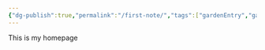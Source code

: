 ```yaml
---
{"dg-publish":true,"permalink":"/first-note/","tags":["gardenEntry","gardenEntry","gardenEntry","gardenEntry","gardenEntry","gardenEntry"]}
---
```


This is my homepage